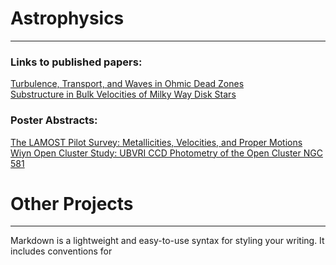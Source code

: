 # Astrophysics
------
### Links to published papers: 
[Turbulence, Transport, and Waves in Ohmic Dead Zones](http://adsabs.harvard.edu/abs/2016ApJ...826...18G)  
[Substructure in Bulk Velocities of Milky Way Disk Stars](http://adsabs.harvard.edu/abs/2013ApJ...777L...5C) 

### Poster Abstracts:
[The LAMOST Pilot Survey: Metallicities, Velocities, and Proper Motions](http://adsabs.harvard.edu/abs/2013AAS...22125416G)  
[Wiyn Open Cluster Study: UBVRI CCD Photometry of the Open Cluster NGC 581](http://adsabs.harvard.edu/abs/2012AAS...21943806D)

# Other Projects
------
Markdown is a lightweight and easy-to-use syntax for styling your writing. It includes conventions for
